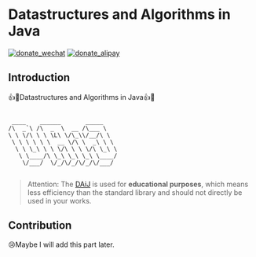 # Datastructures and Algorithms in Java

[![donate_wechat](https://img.shields.io/badge/Donate-Wechat-brightgreen)](./doc/img/wechat.png) [![donate_alipay](https://img.shields.io/badge/Donate-AliPay-blue)](./doc/img/alipay.jpg)

## Introduction

:+1::tada:Datastructures and Algorithms in Java:+1::tada:

```
                               
 ____    ______       _____    
/\  _`\ /\  _  \  __ /\___ \   
\ \ \/\ \ \ \L\ \/\_\\/__/\ \  
 \ \ \ \ \ \  __ \/\ \  _\ \ \ 
  \ \ \_\ \ \ \/\ \ \ \/\ \_\ \
   \ \____/\ \_\ \_\ \_\ \____/
    \/___/  \/_/\/_/\/_/\/___/ 
                               
```

> Attention: The [DAiJ](https://github.com/QAQddbest/DAiJ) is used for **educational purposes**, which means less efficiency than the standard library and should not directly be used in your works.

## Contribution

:cry:Maybe I will add this part later.


